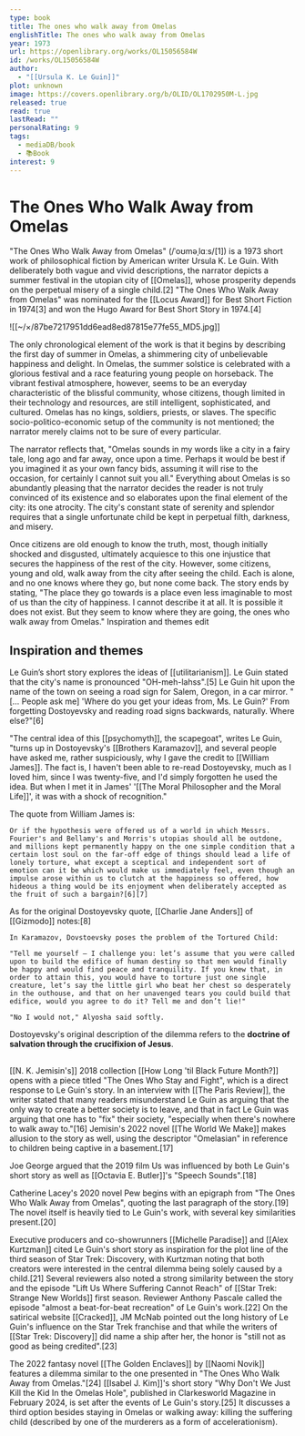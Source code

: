 ```yaml
---
type: book
title: The ones who walk away from Omelas
englishTitle: The ones who walk away from Omelas
year: 1973
url: https://openlibrary.org/works/OL15056584W
id: /works/OL15056584W
author:
  - "[[Ursula K. Le Guin]]"
plot: unknown
image: https://covers.openlibrary.org/b/OLID/OL1702950M-L.jpg
released: true
read: true
lastRead: ""
personalRating: 9
tags:
  - mediaDB/book
  - 📚Book
interest: 9
---
```

# The Ones Who Walk Away from Omelas

"The Ones Who Walk Away from Omelas" (/ˈoʊməˌlɑːs/[1]) is a 1973 short work of philosophical fiction by American writer Ursula K. Le Guin. With deliberately both vague and vivid descriptions, the narrator depicts a summer festival in the utopian city of [[Omelas]], whose prosperity depends on the perpetual misery of a single child.[2] "The Ones Who Walk Away from Omelas" was nominated for the [[Locus Award]] for Best Short Fiction in 1974[3] and won the Hugo Award for Best Short Story in 1974.[4]

![[~/×/87be7217951dd6ead8ed87815e77fe55_MD5.jpg]]


The only chronological element of the work is that it begins by describing the first day of summer in Omelas, a shimmering city of unbelievable happiness and delight. In Omelas, the summer solstice is celebrated with a glorious festival and a race featuring young people on horseback. The vibrant festival atmosphere, however, seems to be an everyday characteristic of the blissful community, whose citizens, though limited in their technology and resources, are still intelligent, sophisticated, and cultured. Omelas has no kings, soldiers, priests, or slaves. The specific socio-politico-economic setup of the community is not mentioned; the narrator merely claims not to be sure of every particular.

The narrator reflects that, "Omelas sounds in my words like a city in a fairy tale, long ago and far away, once upon a time. Perhaps it would be best if you imagined it as your own fancy bids, assuming it will rise to the occasion, for certainly I cannot suit you all." Everything about Omelas is so abundantly pleasing that the narrator decides the reader is not truly convinced of its existence and so elaborates upon the final element of the city: its one atrocity. The city's constant state of serenity and splendor requires that a single unfortunate child be kept in perpetual filth, darkness, and misery.

Once citizens are old enough to know the truth, most, though initially shocked and disgusted, ultimately acquiesce to this one injustice that secures the happiness of the rest of the city. However, some citizens, young and old, walk away from the city after seeing the child. Each is alone, and no one knows where they go, but none come back. The story ends by stating, "The place they go towards is a place even less imaginable to most of us than the city of happiness. I cannot describe it at all. It is possible it does not exist. But they seem to know where they are going, the ones who walk away from Omelas."
Inspiration and themes
edit

## Inspiration and themes

Le Guin’s short story explores the ideas of [[utilitarianism]]. Le Guin stated that the city's name is pronounced "OH-meh-lahss".[5] Le Guin hit upon the name of the town on seeing a road sign for Salem, Oregon, in a car mirror. "[… People ask me] 'Where do you get your ideas from, Ms. Le Guin?' From forgetting Dostoyevsky and reading road signs backwards, naturally. Where else?"[6]

"The central idea of this [[psychomyth]], the scapegoat", writes Le Guin, "turns up in Dostoyevsky's [[Brothers Karamazov]], and several people have asked me, rather suspiciously, why I gave the credit to [[William James]]. The fact is, I haven't been able to re-read Dostoyevsky, much as I loved him, since I was twenty-five, and I'd simply forgotten he used the idea. But when I met it in James' '[[The Moral Philosopher and the Moral Life]]', it was with a shock of recognition."

The quote from William James is:

    Or if the hypothesis were offered us of a world in which Messrs. Fourier's and Bellamy's and Morris's utopias should all be outdone, and millions kept permanently happy on the one simple condition that a certain lost soul on the far-off edge of things should lead a life of lonely torture, what except a sceptical and independent sort of emotion can it be which would make us immediately feel, even though an impulse arose within us to clutch at the happiness so offered, how hideous a thing would be its enjoyment when deliberately accepted as the fruit of such a bargain?[6][7]

As for the original Dostoyevsky quote, [[Charlie Jane Anders]] of [[Gizmodo]] notes:[8]

    In Karamazov, Dovstoevsky poses the problem of the Tortured Child:

    "Tell me yourself — I challenge you: let’s assume that you were called upon to build the edifice of human destiny so that men would finally be happy and would find peace and tranquility. If you knew that, in order to attain this, you would have to torture just one single creature, let’s say the little girl who beat her chest so desperately in the outhouse, and that on her unavenged tears you could build that edifice, would you agree to do it? Tell me and don’t lie!"

    "No I would not," Alyosha said softly.

Dostoyevsky's original description of the dilemma refers to the **doctrine of salvation through the crucifixion of Jesus**.



##

[[N. K. Jemisin's]] 2018 collection [[How Long 'til Black Future Month?]] opens with a piece titled "The Ones Who Stay and Fight", which is a direct response to Le Guin's story. In an interview with [[The Paris Review]], the writer stated that many readers misunderstand Le Guin as arguing that the only way to create a better society is to leave, and that in fact Le Guin was arguing that one has to "fix" their society, "especially when there's nowhere to walk away to."[16] Jemisin's 2022 novel [[The World We Make]] makes allusion to the story as well, using the descriptor "Omelasian" in reference to children being captive in a basement.[17]

Joe George argued that the 2019 film Us was influenced by both Le Guin's short story as well as [[Octavia E. Butler]]'s "Speech Sounds".[18]

Catherine Lacey's 2020 novel Pew begins with an epigraph from "The Ones Who Walk Away from Omelas", quoting the last paragraph of the story.[19] The novel itself is heavily tied to Le Guin's work, with several key similarities present.[20]

Executive producers and co-showrunners [[Michelle Paradise]] and [[Alex Kurtzman]] cited Le Guin's short story as inspiration for the plot line of the third season of Star Trek: Discovery, with Kurtzman noting that both creators were interested in the central dilemma being solely caused by a child.[21] 
Several reviewers also noted a strong similarity between the story and the episode "Lift Us Where Suffering Cannot Reach" of [[Star Trek: Strange New Worlds]] first season. Reviewer Anthony Pascale called the episode "almost a beat-for-beat recreation" of Le Guin's work.[22] On the satirical website [[Cracked]], JM McNab pointed out the long history of Le Guin's influence on the Star Trek franchise and that while the writers of [[Star Trek: Discovery]] did name a ship after her, the honor is "still not as good as being credited".[23]

The 2022 fantasy novel [[The Golden Enclaves]] by [[Naomi Novik]] features a dilemma similar to the one presented in "The Ones Who Walk Away from Omelas."[24] [[Isabel J. Kim]]'s short story "Why Don't We Just Kill the Kid In the Omelas Hole", published in Clarkesworld Magazine in February 2024, is set after the events of Le Guin's story.[25] It discusses a third option besides staying in Omelas or walking away: killing the suffering child (described by one of the murderers as a form of accelerationism). 